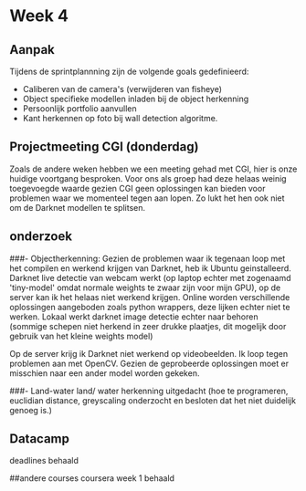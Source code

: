 # Week 4

## Aanpak
Tijdens de sprintplannning zijn de volgende goals gedefinieerd:
- Caliberen van de camera's (verwijderen van fisheye)
- Object specifieke modellen inladen bij de object herkenning
- Persoonlijk portfolio aanvullen
- Kant herkennen op foto bij wall detection algoritme. 

 
## Projectmeeting CGI (donderdag)
Zoals de andere weken hebben we een meeting gehad met CGI, hier is onze huidige voortgang besproken. Voor ons als groep had deze helaas weinig toegevoegde waarde gezien CGI geen oplossingen kan bieden voor problemen waar we momenteel tegen aan lopen. Zo lukt het hen ook niet om de Darknet modellen te splitsen.

## onderzoek
###- Objectherkenning:
Gezien de problemen waar ik tegenaan loop met het compilen en werkend krijgen van Darknet, heb ik Ubuntu geinstalleerd.
Darknet live detectie van webcam werkt (op laptop echter met zogenaamd 'tiny-model' omdat normale weights te zwaar zijn voor mijn GPU), op de server kan ik het helaas niet werkend krijgen. Online worden verschillende oplossingen aangeboden zoals python wrappers, deze lijken echter niet te werken.
Lokaal werkt darknet image detectie echter naar behoren (sommige schepen niet herkend in zeer drukke plaatjes, dit mogelijk door gebruik van het kleine weights model)

Op de server krijg ik Darknet niet werkend op videobeelden. Ik loop tegen problemen aan met OpenCV. Gezien de geprobeerde oplossingen moet er misschien naar een ander model worden gekeken.

###- Land-water
land/ water herkenning uitgedacht (hoe te programeren, euclidian distance, greyscaling onderzocht en besloten dat het 
niet duidelijk genoeg is.)

## Datacamp
deadlines behaald

##andere courses
coursera week 1 behaald